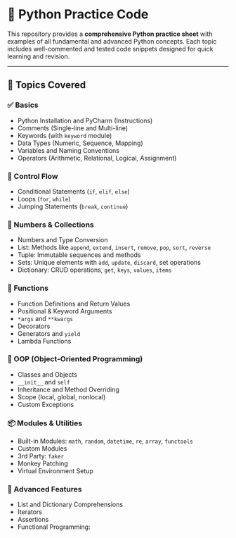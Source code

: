 # 🐍 Python Practice Code

This repository provides a **comprehensive Python practice sheet** with examples of all fundamental and advanced Python concepts. Each topic includes well-commented and tested code snippets designed for quick learning and revision.

---

## 📘 Topics Covered

### ✅ Basics
- Python Installation and PyCharm (Instructions)
- Comments (Single-line and Multi-line)
- Keywords (with `keyword` module)
- Data Types (Numeric, Sequence, Mapping)
- Variables and Naming Conventions
- Operators (Arithmetic, Relational, Logical, Assignment)

### 🔁 Control Flow
- Conditional Statements (`if`, `elif`, `else`)
- Loops (`for`, `while`)
- Jumping Statements (`break`, `continue`)

### 🔢 Numbers & Collections
- Numbers and Type Conversion
- List: Methods like `append`, `extend`, `insert`, `remove`, `pop`, `sort`, `reverse`
- Tuple: Immutable sequences and methods
- Sets: Unique elements with `add`, `update`, `discard`, set operations
- Dictionary: CRUD operations, `get`, `keys`, `values`, `items`

### 🧮 Functions
- Function Definitions and Return Values
- Positional & Keyword Arguments
- `*args` and `**kwargs`
- Decorators
- Generators and `yield`
- Lambda Functions

### 🧱 OOP (Object-Oriented Programming)
- Classes and Objects
- `__init__` and `self`
- Inheritance and Method Overriding
- Scope (local, global, nonlocal)
- Custom Exceptions

### 📦 Modules & Utilities
- Built-in Modules: `math`, `random`, `datetime`, `re`, `array`, `functools`
- Custom Modules
- 3rd Party: `faker`
- Monkey Patching
- Virtual Environment Setup

### 🧪 Advanced Features
- List and Dictionary Comprehensions
- Iterators
- Assertions
- Functional Programming:
